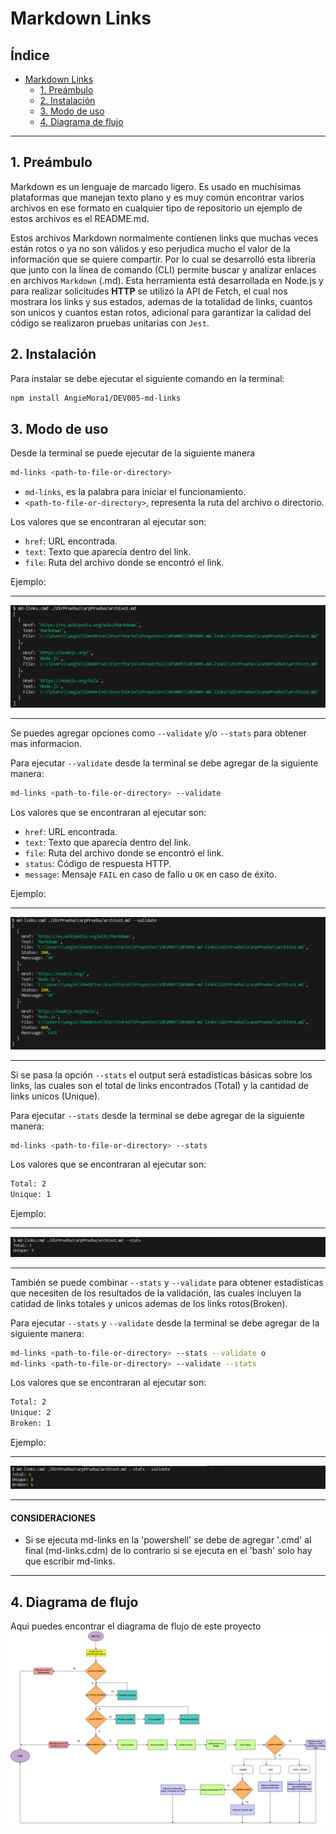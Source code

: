 # Markdown Links
## Índice

- [Markdown Links](#markdown-links)
  - [1. Preámbulo](#1-preámbulo)
  - [2. Instalación](#2-instalación)
  - [3. Modo de uso](#3-modo-de-uso)
  - [4. Diagrama de flujo](#4-diagrama-de-flujo)
  
 
***
## 1. Preámbulo

Markdown es un lenguaje de marcado ligero. Es usado en muchísimas plataformas que manejan texto plano y es muy común encontrar varios archivos en ese formato en cualquier tipo de repositorio un ejemplo de estos archivos es el README.md.

Estos archivos Markdown normalmente contienen links que muchas veces están rotos o ya no son válidos y eso perjudica mucho el valor de la información que se quiere compartir. Por lo cual se desarrolló esta librería que junto con la línea de comando (CLI) permite buscar y analizar enlaces en archivos `Markdown` (.md). Esta herramienta está desarrollada en Node.js y para realizar solicitudes __HTTP__ se utilizó la API de Fetch, el cual nos mostrara los links y sus estados, ademas de la totalidad de links, cuantos son unicos y cuantos estan rotos, adicional para garantizar la calidad del código se realizaron pruebas unitarias con `Jest`.

## 2. Instalación 

Para instalar se debe ejecutar el siguiente comando en la terminal: 
```sh
npm install AngieMora1/DEV005-md-links
```

## 3. Modo de uso

Desde la terminal se puede ejecutar de la siguiente manera 
```sh
md-links <path-to-file-or-directory>
```
* `md-links`, es la palabra para iniciar el funcionamiento.
* `<path-to-file-or-directory>`, representa la ruta del archivo o directorio.

Los valores que se encontraran al ejecutar son:

* `href`: URL encontrada.
* `text`: Texto que aparecía dentro del link.
* `file`: Ruta del archivo donde se encontró el link.

Ejemplo:
***
![md-links validate: {False}](./Img/Validate(False).png)
***
Se puedes agregar opciones como `--validate` y/o `--stats` para obtener mas informacion.

Para ejecutar `--validate` desde la terminal se debe agregar de la siguiente manera:

```sh
md-links <path-to-file-or-directory> --validate
```
Los valores que se encontraran al ejecutar son:

* `href`: URL encontrada.
* `text`: Texto que aparecía dentro del link.
* `file`: Ruta del archivo donde se encontró el link.
* `status`: Código de respuesta HTTP.
* `message`: Mensaje `FAIL` en caso de fallo u `OK` en caso de éxito.

Ejemplo:
***
![md-links validate: {True}](./Img/validate(True).png)
***
Si se pasa la opción `--stats` el output será estadísticas básicas sobre los links, las cuales son el total de links encontrados (Total) y la cantidad de links unicos (Unique).

Para ejecutar `--stats` desde la terminal se debe agregar de la siguiente manera:
```sh
md-links <path-to-file-or-directory> --stats
```
Los valores que se encontraran al ejecutar son:
```sh
Total: 2
Unique: 1
```
Ejemplo:
***
![md-links validate: {false} && stats](./Img/Validate(False)%26%26stats.png)
***
También se puede combinar `--stats` y `--validate` para obtener estadísticas que necesiten de los resultados de la validación, las cuales incluyen la catidad de links totales y unicos ademas de los links rotos(Broken).

Para ejecutar `--stats` y `--validate` desde la terminal se debe agregar de la siguiente manera:
```sh
md-links <path-to-file-or-directory> --stats --validate o
md-links <path-to-file-or-directory> --validate --stats 
```
Los valores que se encontraran al ejecutar son:
```sh
Total: 2
Unique: 2
Broken: 1
```
Ejemplo:
***
![md-links validate: {true} && stats](./Img/validate(True)%26%26stats.png)
***
#### CONSIDERACIONES
 * Si se ejecuta md-links en la 'powershell' se debe de agregar '.cmd' al final (md-links.cdm) de lo contrario si se ejecuta en el 'bash' solo hay que escribir md-links.
_________________________________________________________

## 4. Diagrama de flujo
Aqui puedes encontrar el diagrama de flujo de este proyecto
![Diagrama-de-flujo](./Img/Diagrama%20de%20flujo%20CL.png)

